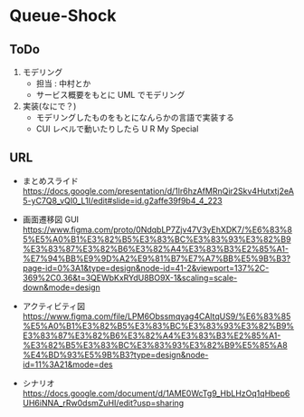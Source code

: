 # Queue-Shock

## ToDo

1. モデリング
   - 担当 : 中村とか
   - サービス概要をもとに UML でモデリング
2. 実装(なにで？)
   - モデリングしたものをもとになんらかの言語で実装する
   - CUI レベルで動いたりしたら U R My Special

## URL

- まとめスライド
  https://docs.google.com/presentation/d/1lr6hzAfMRnQir2Skv4Hutxtj2eA5-yC7Q8_vQI0_L1I/edit#slide=id.g2affe39f9b4_4_223


- 画面遷移図 GUI
  https://www.figma.com/proto/0NdqbLP7Zjv47V3yEhXDK7/%E6%83%85%E5%A0%B1%E3%82%B5%E3%83%BC%E3%83%93%E3%82%B9%E3%83%87%E3%82%B6%E3%82%A4%E3%83%B3%E2%85%A1-%E7%94%BB%E9%9D%A2%E9%81%B7%E7%A7%BB%E5%9B%B3?page-id=0%3A1&type=design&node-id=41-2&viewport=137%2C-369%2C0.36&t=3QEWbKxRYdU8BO9X-1&scaling=scale-down&mode=design


- アクティビティ図
  https://www.figma.com/file/LPM6Obssmqyag4CAltqUS9/%E6%83%85%E5%A0%B1%E3%82%B5%E3%83%BC%E3%83%93%E3%82%B9%E3%83%87%E3%82%B6%E3%82%A4%E3%83%B3%E2%85%A1-%E3%82%B5%E3%83%BC%E3%83%93%E3%82%B9%E5%85%A8%E4%BD%93%E5%9B%B3?type=design&node-id=11%3A21&mode=des


- シナリオ
  https://docs.google.com/document/d/1AME0WcTg9_HbLHzOq1qHbep6UH6iNNA_rRw0dsmZuHI/edit?usp=sharing